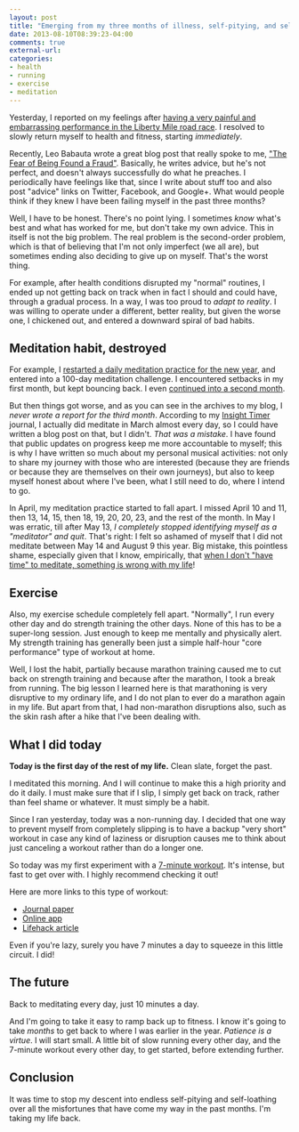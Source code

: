 ```yaml
---
layout: post
title: "Emerging from my three months of illness, self-pitying, and self-loathing"
date: 2013-08-10T08:39:23-04:00
comments: true
external-url: 
categories: 
- health
- running
- exercise
- meditation
---
```

Yesterday, I reported on my feelings after [having a very painful and embarrassing performance in the Liberty Mile road race](/blog/2013/08/09/getting-up-when-reality-punches-you-in-the-face-running-the-second-liberty-mile-in-pittsburgh/). I resolved to slowly return myself to health and fitness, starting *immediately*.

Recently, Leo Babauta wrote a great blog post that really spoke to me, ["The Fear of Being Found a Fraud"](http://zenhabits.net/fraud/). Basically, he writes advice, but he's not perfect, and doesn't always successfully do what he preaches. I periodically have feelings like that, since I write about stuff too and also post "advice" links on Twitter, Facebook, and Google+. What would people think if they knew I have been failing myself in the past three months?

Well, I have to be honest. There's no point lying. I sometimes *know* what's best and what has worked for me, but don't take my own advice. This in itself is not the big problem. The real problem is the second-order problem, which is that of believing that I'm not only imperfect (we all are), but sometimes ending also deciding to give up on myself. That's the worst thing.

For example, after health conditions disrupted my "normal" routines, I ended up not getting back on track when in fact I should and could have, through a gradual process. In a way, I was too proud to *adapt to reality*. I was willing to operate under a different, better reality, but given the worse one, I chickened out, and entered a downward spiral of bad habits.

## Meditation habit, destroyed

For example, I [restarted a daily meditation practice for the new year](/blog/2013/02/01/a-report-on-one-month-of-daily-meditation/), and entered into a 100-day meditation challenge. I encountered setbacks in my first month, but kept bouncing back. I even [continued into a second month](/blog/2013/03/01/dealing-with-setbacks-during-my-second-month-of-meditation/).

But then things got worse, and as you can see in the archives to my blog, I *never wrote a report for the third month*. According to my [Insight Timer](http://insighttimer.com/) journal, I actually did meditate in March almost every day, so I could have written a blog post on that, but I didn't. *That was a mistake*. I have found that public updates on progress keep me more accountable to myself; this is why I have written so much about my personal musical activities: not only to share my journey with those who are interested (because they are friends or because they are themselves on their own journeys), but also to keep myself honest about where I've been, what I still need to do, where I intend to go.

In April, my meditation practice started to fall apart. I missed April 10 and 11, then 13, 14, 15, then 18, 19, 20, 20, 23, and the rest of the month. In May I was erratic, till after May 13, *I completely stopped identifying myself as a "meditator" and quit*. That's right: I felt so ashamed of myself that I did not meditate between May 14 and August 9 this year. Big mistake, this pointless shame, especially given that I know, empirically, that [when I don't "have time" to meditate, something is wrong with my life](/blog/2012/12/30/when-i-dont-have-time-to-sit-and-breathe-something-is-wrong-with-my-life/)!

## Exercise

Also, my exercise schedule completely fell apart. "Normally", I run every other day and do strength training the other days. None of this has to be a super-long session. Just enough to keep me mentally and physically alert. My strength training has generally been just a simple half-hour "core performance" type of workout at home.

Well, I lost the habit, partially because marathon training caused me to cut back on strength training and because after the marathon, I took a break from running. The big lesson I learned here is that marathoning is very disruptive to my ordinary life, and I do not plan to ever do a marathon again in my life. But apart from that, I had non-marathon disruptions also, such as the skin rash after a hike that I've been dealing with.

## What I did today

**Today is the first day of the rest of my life.** Clean slate, forget the past.

I meditated this morning. And I will continue to make this a high priority and do it daily. I must make sure that if I slip, I simply get back on track, rather than feel shame or whatever. It must simply be a habit.

Since I ran yesterday, today was a non-running day. I decided that one way to prevent myself from completely slipping is to have a backup "very short" workout in case any kind of laziness or disruption causes me to think about just canceling a workout rather than do a longer one.

So today was my first experiment with a [7-minute workout](http://medium.com/editors-picks/e4975b151181). It's intense, but fast to get over with. I highly recommend checking it out!

Here are more links to this type of workout:

- [Journal paper](http://journals.lww.com/acsm-healthfitness/Fulltext/2013/05000/HIGH_INTENSITY_CIRCUIT_TRAINING_USING_BODY_WEIGHT_.5.aspx)
- [Online app](http://7minworkoutapp.com/)
- [Lifehack article](http://www.lifehack.org/articles/lifestyle/master-the-7-minute-workout-with-this-video.html)

Even if you're lazy, surely you have 7 minutes a day to squeeze in this little circuit. I did!

## The future

Back to meditating every day, just 10 minutes a day.

And I'm going to take it easy to ramp back up to fitness. I know it's going to take *months* to get back to where I was earlier in the year. *Patience is a virtue*. I will start small. A little bit of slow running every other day, and the 7-minute workout every other day, to get started, before extending further.

## Conclusion

It was time to stop my descent into endless self-pitying and self-loathing over all the misfortunes that have come my way in the past months. I'm taking my life back.
